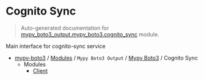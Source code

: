 # Cognito Sync

> Auto-generated documentation for [mypy_boto3_output.mypy_boto3.cognito_sync](https://github.com/vemel/mypy_boto3/blob/master/mypy_boto3_output/mypy_boto3/cognito_sync/__init__.py) module.

Main interface for cognito-sync service

- [mypy-boto3](../../../README.md#mypy_boto3) / [Modules](../../../MODULES.md#mypy-boto3-modules) / `Mypy Boto3 Output` / [Mypy Boto3](../index.md#mypy-boto3) / Cognito Sync
    - Modules
        - [Client](client.md#client)
